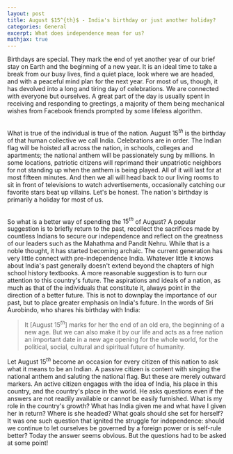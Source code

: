 ```yaml
---
layout: post
title: August $15^{th}$ - India's birthday or just another holiday?
categories: General
excerpt: What does independence mean for us?
mathjax: true
---
```


Birthdays are special. They mark the end of yet another year of our brief stay on Earth and the beginning of a new year. It is an ideal time to take a break from our busy lives, find a quiet place, look where we are headed, and with a peaceful mind plan for the next year. For most of us, though, it has devolved into a long and tiring day of celebrations. We are connected with everyone but ourselves. A great part of the day is usually spent in receiving and responding to greetings, a majority of them being mechanical wishes from Facebook friends prompted by some lifeless algorithm.  <br><br>

What is true of the individual is true of the nation. August $15^{th}$ is the birthday of that human collective we call India. Celebrations are in order. The Indian flag will be hoisted all across the nation, in schools, colleges and apartments; the national anthem will be passionately sung by millions. In some locations, patriotic citizens will reprimand their unpatriotic neighbors for not standing up when the anthem is being played. All of it will last for at most fifteen minutes. And then we all will head back to our living rooms to sit in front of televisions to watch advertisements, occasionally catching our favorite stars beat up villains. Let's be honest. The nation's birthday is primarily a holiday for most of us.<br><br>


So what is a better way of spending the $15^{th}$ of August? A popular suggestion is to briefly return to the past, recollect the sacrifices made by countless Indians to secure our independence and reflect on the greatness of our leaders such as the Mahathma and Pandit Nehru. While that is a noble thought, it has started becoming archaic. The current generation has very little connect with pre-independence India. Whatever little it knows about India's past generally doesn't extend beyond the chapters of high school history textbooks. A more reasonable suggestion is to turn our attention to this country's future. The aspirations and ideals of a nation, as much as that of the individuals that constitute it, always point in the direction of a better future. This is not to downplay the importance of our past, but to place greater emphasis on India's future. In the words of Sri Aurobindo, who shares his birthday with India:

> It [August $15^{th}$] marks for her the end of an old era, the beginning of a new age. But we can also make it by our life and acts as a free nation an important date in a new age opening for the whole world, for the political, social, cultural and spiritual future of humanity. 


Let August $15^{th}$ become an occasion for every citizen of this nation to ask what it means to be an Indian. A passive citizen is content with singing the national anthem and saluting the national flag. But these are merely outward markers. An active citizen engages with the idea of India, his place in this country, and the country's place in the world. He asks questions even if the answers are not readily available or cannot be easily furnished. What is my role in the country's growth? What has India given me and what have I given her in return? Where is she headed? What goals should she set for herself? It was one such question that ignited the struggle for independence: should we continue to let ourselves be governed by a foreign power or is self-rule better? Today the answer seems obvious. But the questions had to be asked at some point!